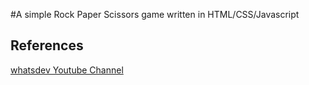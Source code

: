 #A simple Rock Paper Scissors game written in HTML/CSS/Javascript

## References
[whatsdev Youtube Channel](https://www.youtube.com/channel/UC0tRdbXVDbhaRvZPKsRgmxg) 
